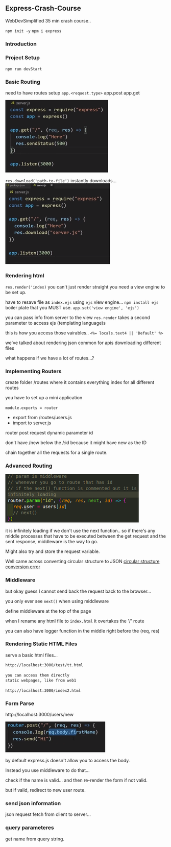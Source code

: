 ## Express-Crash-Course

WebDevSimplified 35 min crash course..

`npm init -y`
`npm i express`

### Introduction


### Project Setup
`npm run devStart`

### Basic Routing
need to have routes setup
`app.<request.type>`
app.post
app.get

![basic-routing](basic%20routing.png)

`res.download('path-to-file')` instantly downloads...
![instant download](route-download.png)


### Rendering html
`res.render('index)`
you can't just render straight
you need a view engine to be set up.

have to resave file as `index.ejs`
using `ejs` view engine...
``npm install ejs``
boiler plate that you MUST use.
`app.set('view engine', 'ejs')`

you can pass info from server to the view
`res.render` takes a second parameter
to access ejs (templating language)s

this is how you access those vairables..
`<%= locals.text4 || 'Default' %>`

we've talked about rendering json common for apis
downloading different files

what happens if we have a lot of routes...?


### Implementing Routers
create folder
/routes where it contains everything
index for all different routes

you have to set up a mini application

`module.exports = router`
- export from /routes/users.js
- import to server.js


router post request
dynamic parameter
id


don't have /new below the /:id
because it might have new as the ID

chain together all the requests for a single route.

### Advanced Routing
![router.param // middleware](middleware.png)

it is infinitely loading if we don't use the next function..
so if there's any middle processes that have to be executed between the get request and the sent response, middleware is the way to go.


Might also try and store the request variable.


Well came across converting circular structure to JSON
[circular structure conversion error](https://stackoverflow.com/questions/4816099/chrome-sendrequest-error-typeerror-converting-circular-structure-to-json)

### Middleware
but okay guess I cannot send back the request back to the browser...

you only ever see `next()` when using middleware

define middleware at the top of the page

when I rename any html file to `index.html` it overtakes the '/' route

you can also have logger function in the middle right before the (req, res)


### Rendering Static HTML Files
serve a basic html files...
```
http://localhost:3000/test/tt.html

you can access them directly
static webpages, like from web1

http://localhost:3000/index2.html
```

### Form Parse
http://localhost:3000/users/new

![](cant-access.png)

by default express.js doesn't allow you to access the body.

Instead you use middleware to do that...

check if the name is valid...
and then re-render the form if not valid.

but if valid, redirect to new user route.

### send json information
json request
fetch from client to server...


### query parameteres

get name from query string.